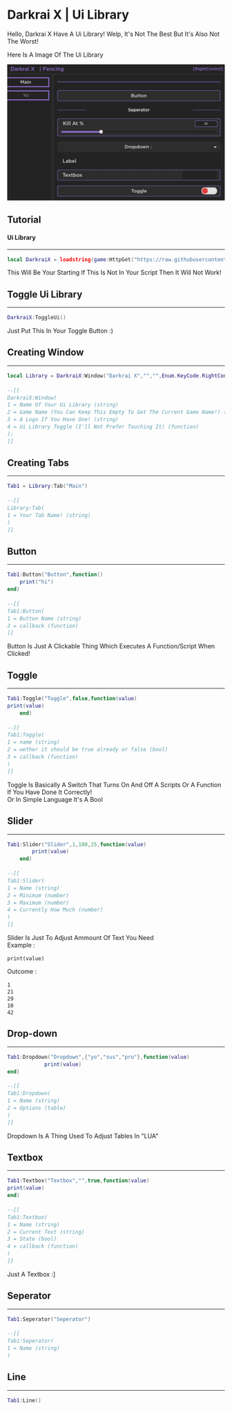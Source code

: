 # Darkrai X | Ui Library

Hello, Darkrai X Have A Ui Library!
Welp, It's Not The Best But It's Also Not The Worst!

Here Is A Image Of The Ui Library

<img src="images/IMG_20220808_213955.jpg">

## Tutorial

#### Ui Library

---

```lua
local DarkraiX = loadstring(game:HttpGet("https://raw.githubusercontent.com/GamingScripter/Kavo-Ui/main/Darkrai%20Ui", true))()
```

This Will Be Your Starting If This Is Not In Your Script Then It Will Not Work!

## Toggle Ui Library

---

```lua
DarkraiX:ToggleUi()
```
Just Put This In Your Toggle Button :)

## Creating Window

---

```lua
local Library = DarkraiX:Window("Darkrai X","","",Enum.KeyCode.RightControl);

--[[
DarkraiX:Window(
1 = Name Of Your Ui Library (string)
2 = Game Name (You Can Keep This Empty To Get The Current Game Name!) (string)
3 = A Logo If You Have One! (string)
4 = Ui Library Toggle (I'll Not Prefer Touching It) (function)
);
]]
```

## Creating Tabs

---

```lua
Tab1 = Library:Tab("Main")

--[[
Library:Tab(
1 = Your Tab Name! (string)
)
]]
```

## Button

---

```lua
Tab1:Button("Button",function()
    print("hi")
end)

--[[
Tab1:Button(
1 = Button Name (string)
2 = callback (function)
]]
```

Button Is Just A Clickable Thing Which Executes A Function/Script When Clicked!
## Toggle

---

```lua
Tab1:Toggle("Toggle",false,function(value)
print(value)
    end)

--[[
Tab1:Toggle(
1 = name (string)
2 = wether it should be true already or false (bool)
3 = callback (function)
)
]]
```

Toggle Is Basically A Switch That Turns On And Off A Scripts Or A Function <br /> If You Have Done It Correctly! <br /> Or In Simple Language It's A Bool

## Slider

---

```lua
Tab1:Slider("Slider",1,100,25,function(value)
        print(value)
    end)

--[[
Tab1:Slider(
1 = Name (string)
2 = Minimum (number)
3 = Maximum (number)
4 = Currently How Much (number)
)
]]
```

Slider Is Just To Adjust Ammount Of Text You Need <br /> Example : <br />
```
print(value)
```
Outcome :
```
1
21
29
10
42
```

## Drop-down

---

```lua
Tab1:Dropdown("Dropdown",{"yo","sus","pro"},function(value)
            print(value)
end)

--[[
Tab1:Dropdown(
1 = Name (string)
2 = Options (table)
)
]]
```

Dropdown Is A Thing Used To Adjust Tables In "LUA" <br />

## Textbox

---

```lua
Tab1:Textbox("Textbox","",true,function(value)
print(value)
end)

--[[
Tab1:Textbox(
1 = Name (string)
2 = Current Text (string)
3 = State (bool)
4 = callback (function)
)
]]
```

Just A Textbox :]

## Seperator

---

```lua
Tab1:Seperator("Seperator")

--[[
Tab1:Seperator(
1 = Name (string)
)
```

## Line

---

```lua
Tab1:Line()
```
